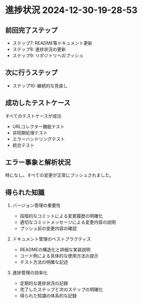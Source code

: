 # 進捗状況 2024-12-30-19-28-53

## 前回完了ステップ
- ステップ7: README等ドキュメント更新
- ステップ8: 進捗状況の更新
- ステップ9: リポジトリへのプッシュ

## 次に行うステップ
- ステップ10: 継続的な見直し

## 成功したテストケース
すべてのテストケースが成功
- URLコレクター機能テスト
- 非同期処理テスト
- エラーハンドリングテスト
- 統合テスト

## エラー事象と解析状況
特になし。すべての変更が正常にプッシュされました。

## 得られた知識
1. バージョン管理の重要性
   - 段階的なコミットによる変更履歴の明確化
   - 適切なコミットメッセージによる変更内容の説明
   - プッシュ前の変更内容の確認

2. ドキュメント管理のベストプラクティス
   - READMEの構造化と詳細な実装説明
   - コード例による具体的な使用方法の提示
   - テスト方法の明確な記述

3. 進捗管理の効率化
   - 定期的な進捗状況の記録
   - 完了したステップと次のステップの明確化
   - 得られた知識の体系的な記録 